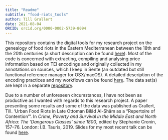 ```yaml
---
title: "Readme"
subtitle: "food-riots_tools"
author: Till Grallert
date: 2021-08-04
ORCID: orcid.org/0000-0002-5739-8094
---
```


This repository contains the digital tools for my research project on the genealogy of food riots in the Eastern Mediterranean between the 18th and the 20th centuries (a short description can be found [here](https://www.orient-institut.org/research/current-projects/women-on-the-streets-a-genealogy-of-food-riots-in-the-middle-east-between-the-18th-and-20th-centuries/)). Most of the code is concerned with extracting, compiling and analysing price information based on TEI encodings and originally collected in my annotations on sources, which I keep in Sente (an outdated but still functional reference manager for OSX/macOS). A detailed description of the encoding practices and my workflows can be found [here](workflow_food-prices.md). The data set(s) are kept in a separate [repository](https://github.com/tillgrallert/food-riots_data).

Due to a number of unforeseen circumstances, I have not been as productive as I wanted with regards to this research project. A paper presenting some results and some of the data was published as Grallert, Till. ‘Urban Food Riots in Late Ottoman Bilād Al-Shām as a “Repertoire of Contention”’. In *Crime, Poverty and Survival in the Middle East and North Africa: The ‘Dangerous Classes’ since 1800*, edited by Stephanie Cronin, 157–76. London: I.B. Tauris, 2019. Slides for my most recent talk can be found [here](https://tillgrallert.github.io/slides/food-riots/2019-oib/index.html).

